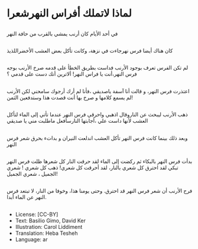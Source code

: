 # لماذا لاتملك أفراس النهرشعرا

##
في أحد الأيام كان أرنب يمشي بالقرب من حافة النهر

##
كان هناك أيضا فرس نهرجاءت في نزهة، وكانت تأكل بعض العشب الأخضراللذيذ

##
لم تكن الفرس تعرف بوجود الأرنب فداست بطريق الخطأ على قدمه
صرخ الأرنب بوجه فرس النهر،أنت يا فراس النهر!
ألاترين أنك دست على قدمي ؟

##
اعتذرت فرس النهر، و قالت أنا آسفة ياصديقي ،فأنا لم أرك أرجوك سامحني
لكن الأرنب لم يسمع كلامها و صرخ بها أنت قصدت هذا وستدفعين الثمن!

##
ذهب الأرنب ليبحث عن الناروقال اذهبي واحرقي فرس النهر عندما تأتي إلى الماء لتأكل العشب
لأنها داست علي ،أجابتها النارسأفعل ماطلبت مني يا صديقي

##
وبعد ذلك بينما كانت فرس النهر تأكل العشب
اندلعت النيران و بداتء بحرق شعر فرس النهر

##
بدأت فرس النهر بالبكاء ثم ركضت إلى الماء لقد حرقت النار كل شعرها
ظلت فرس النهر تبكي لقد احترق كل شعري بالنار، لقد أحرقت كل شعري!
ذهب كل شعري ! شعري الجميل ، شعري الجميل!

##
فرح الأرنب أن شعر فرس النهر قد احترق.
وحتى يومنا هذا، وخوفا من النار، لا تبتعد فرس النهر عن الماء أبدا.

##
* License: [CC-BY]
* Text: Basilio Gimo, David Ker
* Illustration: Carol Liddiment
* Translation: Heba Tesheh
* Language: ar
